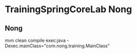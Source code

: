 TrainingSpringCoreLab Nong
=====================
Nong
---

mvn clean compile exec:java -Dexec.mainClass="com.nong.training.MainClass"
